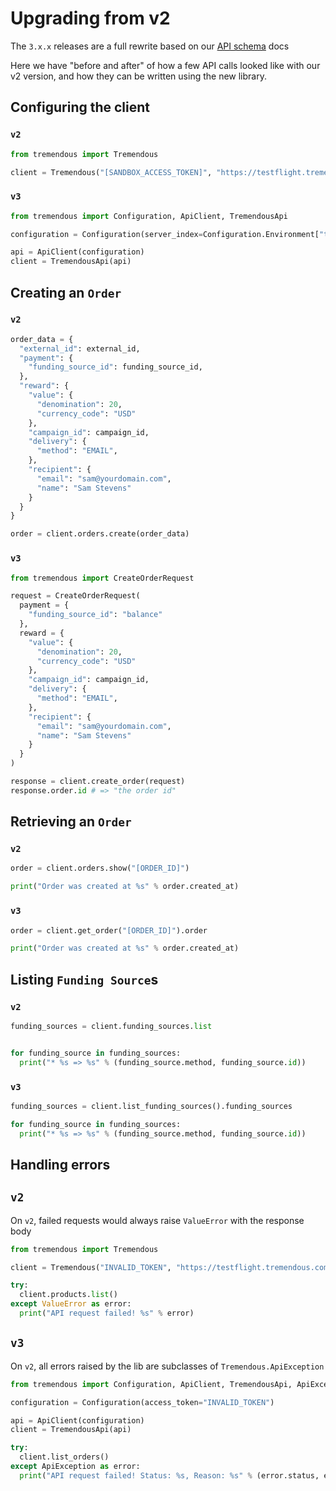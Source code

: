 # Upgrading from v2

The `3.x.x` releases are a full rewrite based on our [API schema][ref] docs

Here we have "before and after" of how a few API calls looked like with our v2 version, and how they
can be written using the new library.

[ref]: https://developers.tremendous.com/reference

## Configuring the client

### `v2`

```py
from tremendous import Tremendous

client = Tremendous("[SANDBOX_ACCESS_TOKEN]", "https://testflight.tremendous.com/api/v2")
```

### `v3`

```py
from tremendous import Configuration, ApiClient, TremendousApi

configuration = Configuration(server_index=Configuration.Environment["testflight"], access_token="[SANDBOX_ACCESS_TOKEN]")

api = ApiClient(configuration)
client = TremendousApi(api)
```

## Creating an `Order`

### `v2`

```py
order_data = {
  "external_id": external_id,
  "payment": {
    "funding_source_id": funding_source_id,
  },
  "reward": {
    "value": {
      "denomination": 20,
      "currency_code": "USD"
    },
    "campaign_id": campaign_id,
    "delivery": {
      "method": "EMAIL",
    },
    "recipient": {
      "email": "sam@yourdomain.com",
      "name": "Sam Stevens"
    }
  }
}

order = client.orders.create(order_data)
```

### `v3`

```py
from tremendous import CreateOrderRequest

request = CreateOrderRequest(
  payment = {
    "funding_source_id": "balance"
  },
  reward = {
    "value": {
      "denomination": 20,
      "currency_code": "USD"
    },
    "campaign_id": campaign_id,
    "delivery": {
      "method": "EMAIL",
    },
    "recipient": {
      "email": "sam@yourdomain.com",
      "name": "Sam Stevens"
    }
  }
)

response = client.create_order(request)
response.order.id # => "the order id"
```

## Retrieving an `Order`

### `v2`

```py
order = client.orders.show("[ORDER_ID]")

print("Order was created at %s" % order.created_at)
```

### `v3`

```py
order = client.get_order("[ORDER_ID]").order

print("Order was created at %s" % order.created_at)
```

## Listing `Funding Source`s

### `v2`

```py
funding_sources = client.funding_sources.list


for funding_source in funding_sources:
  print("* %s => %s" % (funding_source.method, funding_source.id))
```

### `v3`

```py
funding_sources = client.list_funding_sources().funding_sources

for funding_source in funding_sources:
  print("* %s => %s" % (funding_source.method, funding_source.id))
```

## Handling errors

## `v2`

On `v2`, failed requests would always raise `ValueError` with the response body

```py
from tremendous import Tremendous

client = Tremendous("INVALID_TOKEN", "https://testflight.tremendous.com/api/v2")

try:
  client.products.list()
except ValueError as error:
  print("API request failed! %s" % error)
```

## `v3`

On `v2`, all errors raised by the lib are subclasses of `Tremendous.ApiException`

```py
from tremendous import Configuration, ApiClient, TremendousApi, ApiException

configuration = Configuration(access_token="INVALID_TOKEN")

api = ApiClient(configuration)
client = TremendousApi(api)

try:
  client.list_orders()
except ApiException as error:
  print("API request failed! Status: %s, Reason: %s" % (error.status, error.reason))
```
